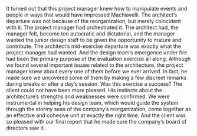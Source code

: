 It turned out that this project manager knew how to manipulate events and people in ways that would have impressed Machiavelli. The architect’s departure was not because of the reorganization, but merely coincident with it. The project manager had orchestrated it. The architect had, the manager felt, become too autocratic and dictatorial, and the manager wanted the junior design staff to be given the opportunity to mature and contribute. The architect’s mid-exercise departure was exactly what the project manager had wanted. And the design team’s emergence under fire had been the primary purpose of the evaluation exercise all along. Although we found several important issues related to the architecture, the project manager knew about every one of them before we ever arrived. In fact, he made sure we uncovered some of them by making a few discreet remarks during breaks or after a day’s session. Was this exercise a success? The client could not have been more pleased. His instincts about the architecture’s strengths and weaknesses were confirmed. We were instrumental in helping his design team, which would guide the system through the stormy seas of the company’s reorganization, come together as an effective and cohesive unit at exactly the right time. And the client was so pleased with our final report that he made sure the company’s board of directors saw it.